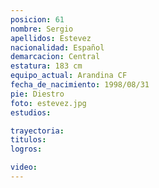 ```yaml
---
posicion: 61
nombre: Sergio
apellidos: Estevez
nacionalidad: Español
demarcacion: Central
estatura: 183 cm
equipo_actual: Arandina CF
fecha_de_nacimiento: 1998/08/31
pie: Diestro
foto: estevez.jpg
estudios:

trayectoria: 
titulos:
logros:

video:
---
```

